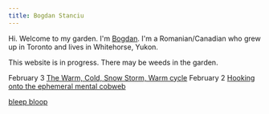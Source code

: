```yaml
---
title: Bogdan Stanciu
---
```


Hi. Welcome to my garden. I'm [Bogdan](Bogdan.md). I'm a Romanian/Canadian who grew up in Toronto and lives in Whitehorse, Yukon.
 
This website is in progress. There may be weeds in the garden.



February 3 [The Warm, Cold, Snow Storm, Warm cycle](The%20Warm,%20Cold,%20Snow%20Storm,%20Warm%20cycle)
February 2 [Hooking onto the ephemeral mental cobweb](Hooking%20onto%20the%20ephemeral%20mental%20cobweb.md)



[bleep bloop](bleep%20bloop)

